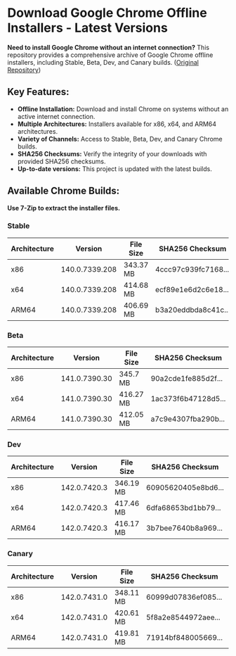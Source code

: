 # Download Google Chrome Offline Installers - Latest Versions

**Need to install Google Chrome without an internet connection?** This repository provides a comprehensive archive of Google Chrome offline installers, including Stable, Beta, Dev, and Canary builds.  ([Original Repository](https://github.com/Bush2021/chrome_installer))

## Key Features:

*   **Offline Installation:** Download and install Chrome on systems without an active internet connection.
*   **Multiple Architectures:** Installers available for x86, x64, and ARM64 architectures.
*   **Variety of Channels:** Access to Stable, Beta, Dev, and Canary Chrome builds.
*   **SHA256 Checksums:**  Verify the integrity of your downloads with provided SHA256 checksums.
*   **Up-to-date versions:** This project is updated with the latest builds.

## Available Chrome Builds:

**Use 7-Zip to extract the installer files.**

### Stable

| Architecture | Version       | File Size | SHA256 Checksum                        | Download Link                                                                                                               |
|--------------|---------------|-----------|----------------------------------------|-----------------------------------------------------------------------------------------------------------------------------|
| x86          | 140.0.7339.208 | 343.37 MB | 4ccc97c939fc7168...                 | [Download](https://dl.google.com/release2/chrome/br4sgfey53ocxyz36zfh6p6oy4_140.0.7339.208/140.0.7339.208_chrome_installer_uncompressed.exe) |
| x64          | 140.0.7339.208 | 414.68 MB | ecf89e1e6d2c6e18...                 | [Download](https://dl.google.com/release2/chrome/ac3nic2ahkdg3nwp2cxz7lbucyma_140.0.7339.208/140.0.7339.208_chrome_installer_uncompressed.exe) |
| ARM64        | 140.0.7339.208 | 406.69 MB | b3a20eddbda8c41c...                 | [Download](https://dl.google.com/release2/chrome/gwvieopx7purdu7szpiyjqokoy_140.0.7339.208/140.0.7339.208_chrome_installer_uncompressed.exe) |

### Beta

| Architecture | Version      | File Size | SHA256 Checksum                        | Download Link                                                                                                               |
|--------------|--------------|-----------|----------------------------------------|-----------------------------------------------------------------------------------------------------------------------------|
| x86          | 141.0.7390.30 | 345.7 MB  | 90a2cde1fe885d2f...                 | [Download](https://dl.google.com/release2/chrome/l5w4vusmac4taozc3eqc37uejq_141.0.7390.30/141.0.7390.30_chrome_installer_uncompressed.exe) |
| x64          | 141.0.7390.30 | 416.27 MB | 1ac373f6b47128d5...                 | [Download](https://dl.google.com/release2/chrome/ade3kqv3rix2qas7serp4ckjbdla_141.0.7390.30/141.0.7390.30_chrome_installer_uncompressed.exe) |
| ARM64        | 141.0.7390.30 | 412.05 MB | a7c9e4307fba290b...                 | [Download](https://dl.google.com/release2/chrome/adim3zb5vedroee7bwsgpfa3juka_141.0.7390.30/141.0.7390.30_chrome_installer_uncompressed.exe) |

### Dev

| Architecture | Version      | File Size | SHA256 Checksum                        | Download Link                                                                                                               |
|--------------|--------------|-----------|----------------------------------------|-----------------------------------------------------------------------------------------------------------------------------|
| x86          | 142.0.7420.3 | 346.19 MB | 60905620405e8bd6...                 | [Download](https://dl.google.com/release2/chrome/ilx3lvktybwolpa7ob7cqypq6m_142.0.7420.3/142.0.7420.3_chrome_installer_uncompressed.exe) |
| x64          | 142.0.7420.3 | 417.46 MB | 6dfa68653bd1bb79...                 | [Download](https://dl.google.com/release2/chrome/i6frmhncwro7jyqazlpfkdb634_142.0.7420.3/142.0.7420.3_chrome_installer_uncompressed.exe) |
| ARM64        | 142.0.7420.3 | 416.17 MB | 3b7bee7640b8a969...                 | [Download](https://dl.google.com/release2/chrome/ackzm42blg7zprfmv3aie2mospiq_142.0.7420.3/142.0.7420.3_chrome_installer_uncompressed.exe) |

### Canary

| Architecture | Version       | File Size | SHA256 Checksum                        | Download Link                                                                                                               |
|--------------|---------------|-----------|----------------------------------------|-----------------------------------------------------------------------------------------------------------------------------|
| x86          | 142.0.7431.0 | 348.11 MB | 60999d07836ef085...                 | [Download](https://dl.google.com/release2/chrome/mjgigvphjg22sro7ljgc5iaoce_142.0.7431.0/142.0.7431.0_chrome_installer_uncompressed.exe) |
| x64          | 142.0.7431.0 | 420.61 MB | 5f8a2e8544972aee...                 | [Download](https://dl.google.com/release2/chrome/dgr4ivll7dqrqdujazmzqlys24_142.0.7431.0/142.0.7431.0_chrome_installer_uncompressed.exe) |
| ARM64        | 142.0.7431.0 | 419.81 MB | 71914bf848005669...                 | [Download](https://dl.google.com/release2/chrome/acdmdxnv4glfohxc5wq24xnjascq_142.0.7431.0/142.0.7431.0_chrome_installer_uncompressed.exe) |